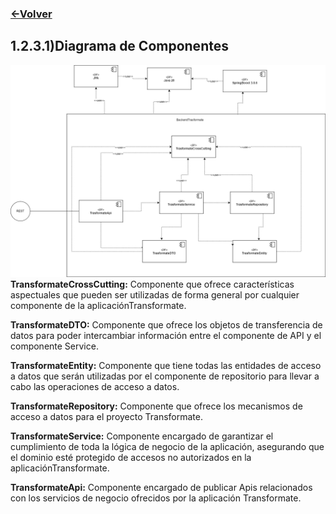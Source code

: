 ### [<-Volver](README.md)
## 1.2.3.1)Diagrama de Componentes
![](1.2.3.1.img.png)
**TransformateCrossCutting:** Componente que ofrece características aspectuales que pueden ser utilizadas de forma general por cualquier componente de la aplicaciónTransformate. 

**TransformateDTO:** Componente que ofrece los objetos de transferencia de datos para poder intercambiar información entre el componente de API y el componente Service.  

**TransformateEntity:** Componente que tiene todas las entidades de acceso a datos que serán utilizadas por el componente de repositorio para llevar a cabo las operaciones de acceso a datos.  

**TransformateRepository:** Componente que ofrece los mecanismos de acceso a datos para el proyecto Transformate.  

**TransformateService:** Componente encargado de garantizar el cumplimiento de toda la lógica de negocio de la aplicación, asegurando que el dominio esté protegido de accesos no autorizados en la aplicaciónTransformate.  

**TransformateApi:** Componente encargado de publicar Apis relacionados con los servicios de negocio ofrecidos por la aplicación Transformate.
